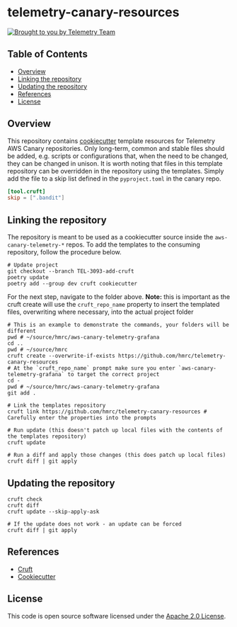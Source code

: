 # telemetry-canary-resources

[![Brought to you by Telemetry Team](https://img.shields.io/badge/MDTP-Telemetry-40D9C0?style=flat&labelColor=000000&logo=gov.uk)](https://confluence.tools.tax.service.gov.uk/display/TEL/Telemetry)

## Table of Contents
* [Overview](#Overview)
* [Linking the repository](#Linking-the-repository)
* [Updating the repository](#Updating-the-repository)
* [References](#References)
* [License](#License)

## Overview
This repository contains [cookiecutter](https://github.com/cookiecutter/cookiecutter) template resources for Telemetry AWS
Canary repositories. Only long-term, common and stable files should be added, e.g. scripts or configurations that, when
the need to be changed, they can be changed in unison. It is worth noting that files in this template repository can be
overridden in the repository using the templates. Simply add the file to a skip list defined in the `pyproject.toml` in
the canary repo.

```toml
[tool.cruft]
skip = [".bandit"]
```

## Linking the repository

The repository is meant to be used as a cookiecutter source inside the `aws-canary-telemetry-*` repos. To add the templates
to the consuming repository, follow the procedure below.

```shell
# Update project
git checkout --branch TEL-3093-add-cruft
poetry update
poetry add --group dev cruft cookiecutter
```

For the next step, navigate to the folder above. **Note:** this is important as the cruft create will use the
`cruft_repo_name` property to insert the templated files, overwriting where necessary, into the actual project folder

```shell
# This is an example to demonstrate the commands, your folders will be different
pwd # ~/source/hmrc/aws-canary-telemetry-grafana
cd ..
pwd # ~/source/hmrc
cruft create --overwrite-if-exists https://github.com/hmrc/telemetry-canary-resources
# At the `cruft_repo_name` prompt make sure you enter `aws-canary-telemetry-grafana` to target the correct project
cd -
pwd # ~/source/hmrc/aws-canary-telemetry-grafana
git add .
```

```shell
# Link the templates repository
cruft link https://github.com/hmrc/telemetry-canary-resources # Carefully enter the properties into the prompts

# Run update (this doesn't patch up local files with the contents of the templates repository)
cruft update

# Run a diff and apply those changes (this does patch up local files)
cruft diff | git apply
```

## Updating the repository

```shell
cruft check
cruft diff
cruft update --skip-apply-ask

# If the update does not work - an update can be forced
cruft diff | git apply
```

## References

* [Cruft](https://cruft.github.io/cruft)
* [Cookiecutter](https://cookiecutter.readthedocs.io/en/stable/)

## License

This code is open source software licensed under the [Apache 2.0 License]("http://www.apache.org/licenses/LICENSE-2.0.html").
